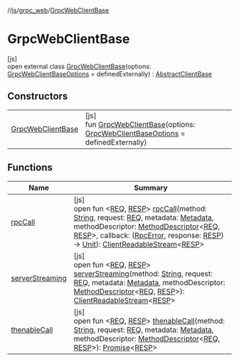 //[js](../../../index.md)/[grpc_web](../index.md)/[GrpcWebClientBase](index.md)

# GrpcWebClientBase

[js]\
open external class [GrpcWebClientBase](index.md)(options: [GrpcWebClientBaseOptions](../-grpc-web-client-base-options/index.md) = definedExternally) : [AbstractClientBase](../-abstract-client-base/index.md)

## Constructors

| | |
|---|---|
| [GrpcWebClientBase](-grpc-web-client-base.md) | [js]<br>fun [GrpcWebClientBase](-grpc-web-client-base.md)(options: [GrpcWebClientBaseOptions](../-grpc-web-client-base-options/index.md) = definedExternally) |

## Functions

| Name | Summary |
|---|---|
| [rpcCall](../-abstract-client-base/rpc-call.md) | [js]<br>open fun &lt;[REQ](../-abstract-client-base/rpc-call.md), [RESP](../-abstract-client-base/rpc-call.md)&gt; [rpcCall](../-abstract-client-base/rpc-call.md)(method: [String](https://kotlinlang.org/api/latest/jvm/stdlib/kotlin/-string/index.html), request: [REQ](../-abstract-client-base/rpc-call.md), metadata: [Metadata](../-metadata/index.md), methodDescriptor: [MethodDescriptor](../-method-descriptor/index.md)&lt;[REQ](../-abstract-client-base/rpc-call.md), [RESP](../-abstract-client-base/rpc-call.md)&gt;, callback: ([RpcError](../index.md#-784981774%2FClasslikes%2F754089342), response: [RESP](../-abstract-client-base/rpc-call.md)) -&gt; [Unit](https://kotlinlang.org/api/latest/jvm/stdlib/kotlin/-unit/index.html)): [ClientReadableStream](../-client-readable-stream/index.md)&lt;[RESP](../-abstract-client-base/rpc-call.md)&gt; |
| [serverStreaming](../-abstract-client-base/server-streaming.md) | [js]<br>open fun &lt;[REQ](../-abstract-client-base/server-streaming.md), [RESP](../-abstract-client-base/server-streaming.md)&gt; [serverStreaming](../-abstract-client-base/server-streaming.md)(method: [String](https://kotlinlang.org/api/latest/jvm/stdlib/kotlin/-string/index.html), request: [REQ](../-abstract-client-base/server-streaming.md), metadata: [Metadata](../-metadata/index.md), methodDescriptor: [MethodDescriptor](../-method-descriptor/index.md)&lt;[REQ](../-abstract-client-base/server-streaming.md), [RESP](../-abstract-client-base/server-streaming.md)&gt;): [ClientReadableStream](../-client-readable-stream/index.md)&lt;[RESP](../-abstract-client-base/server-streaming.md)&gt; |
| [thenableCall](../-abstract-client-base/thenable-call.md) | [js]<br>open fun &lt;[REQ](../-abstract-client-base/thenable-call.md), [RESP](../-abstract-client-base/thenable-call.md)&gt; [thenableCall](../-abstract-client-base/thenable-call.md)(method: [String](https://kotlinlang.org/api/latest/jvm/stdlib/kotlin/-string/index.html), request: [REQ](../-abstract-client-base/thenable-call.md), metadata: [Metadata](../-metadata/index.md), methodDescriptor: [MethodDescriptor](../-method-descriptor/index.md)&lt;[REQ](../-abstract-client-base/thenable-call.md), [RESP](../-abstract-client-base/thenable-call.md)&gt;): [Promise](https://kotlinlang.org/api/latest/jvm/stdlib/kotlin.js/-promise/index.html)&lt;[RESP](../-abstract-client-base/thenable-call.md)&gt; |
